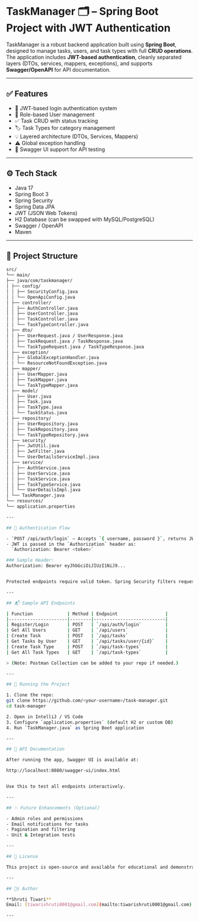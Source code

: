 # TaskManager 🗂️ – Spring Boot Project with JWT Authentication

TaskManager is a robust backend application built using **Spring Boot**, designed to manage tasks, users, and task types with full **CRUD operations**. The application includes **JWT-based authentication**, cleanly separated layers (DTOs, services, mappers, exceptions), and supports **Swagger/OpenAPI** for API documentation.

---

## ✅ Features

- 🔐 JWT-based login authentication system
- 👥 Role-based User management
- ✅ Task CRUD with status tracking
- 🏷️ Task Types for category management
- 💡 Layered architecture (DTOs, Services, Mappers)
- ⚠️ Global exception handling
- 📖 Swagger UI support for API testing

---

## ⚙️ Tech Stack

- Java 17
- Spring Boot 3
- Spring Security
- Spring Data JPA
- JWT (JSON Web Tokens)
- H2 Database (can be swapped with MySQL/PostgreSQL)
- Swagger / OpenAPI
- Maven

---

## 🧱 Project Structure

```bash
src/
└── main/
├── java/com/taskmanager/
│ ├── config/
│ │ ├── SecurityConfig.java
│ │ └── OpenApiConfig.java
│ ├── controller/
│ │ ├── AuthController.java
│ │ ├── UserController.java
│ │ ├── TaskController.java
│ │ └── TaskTypeController.java
│ ├── dto/
│ │ ├── UserRequest.java / UserResponse.java
│ │ ├── TaskRequest.java / TaskResponse.java
│ │ └── TaskTypeRequest.java / TaskTypeResponse.java
│ ├── exception/
│ │ ├── GlobalExceptionHandler.java
│ │ └── ResourceNotFoundException.java
│ ├── mapper/
│ │ ├── UserMapper.java
│ │ ├── TaskMapper.java
│ │ └── TaskTypeMapper.java
│ ├── model/
│ │ ├── User.java
│ │ ├── Task.java
│ │ ├── TaskType.java
│ │ └── TaskStatus.java
│ ├── repository/
│ │ ├── UserRepository.java
│ │ ├── TaskRepository.java
│ │ └── TaskTypeRepository.java
│ ├── security/
│ │ ├── JwtUtil.java
│ │ ├── JwtFilter.java
│ │ └── UserDetailsServiceImpl.java
│ ├── service/
│ │ ├── AuthService.java
│ │ ├── UserService.java
│ │ ├── TaskService.java
│ │ ├── TaskTypeService.java
│ │ └── UserDetailsImpl.java
│ └── TaskManager.java
└── resources/
└── application.properties

---

## 🔐 Authentication Flow

- `POST /api/auth/login` – Accepts `{ username, password }`, returns JWT token.
- JWT is passed in the `Authorization` header as:  
  `Authorization: Bearer <token>`

### Sample Header:
Authorization: Bearer eyJhbGciOiJIUzI1NiJ9...


Protected endpoints require valid token. Spring Security filters requests via `JwtFilter`.

---

## 📬 Sample API Endpoints

| Function             | Method | Endpoint                  |
|----------------------|--------|---------------------------|
| Register/Login       | POST   | `/api/auth/login`         |
| Get All Users        | GET    | `/api/users`              |
| Create Task          | POST   | `/api/tasks`              |
| Get Tasks by User    | GET    | `/api/tasks/user/{id}`    |
| Create Task Type     | POST   | `/api/task-types`         |
| Get All Task Types   | GET    | `/api/task-types`         |

> (Note: Postman Collection can be added to your repo if needed.)

---

## 🚀 Running the Project

1. Clone the repo:
git clone https://github.com/<your-username>/task-manager.git
cd task-manager

2. Open in IntelliJ / VS Code  
3. Configure `application.properties` (default H2 or custom DB)  
4. Run `TaskManager.java` as Spring Boot application

---

## 📑 API Documentation

After running the app, Swagger UI is available at:

http://localhost:8080/swagger-ui/index.html


Use this to test all endpoints interactively.

---

## ✨ Future Enhancements (Optional)

- Admin roles and permissions
- Email notifications for tasks
- Pagination and filtering
- Unit & Integration tests

---

## 📄 License

This project is open-source and available for educational and demonstration purposes.

---

## 🙋‍♀️ Author

**Shruti Tiwari**  
Email: [tiwarishruti0001@gmail.com](mailto:tiwarishruti0001@gmail.com)

---
